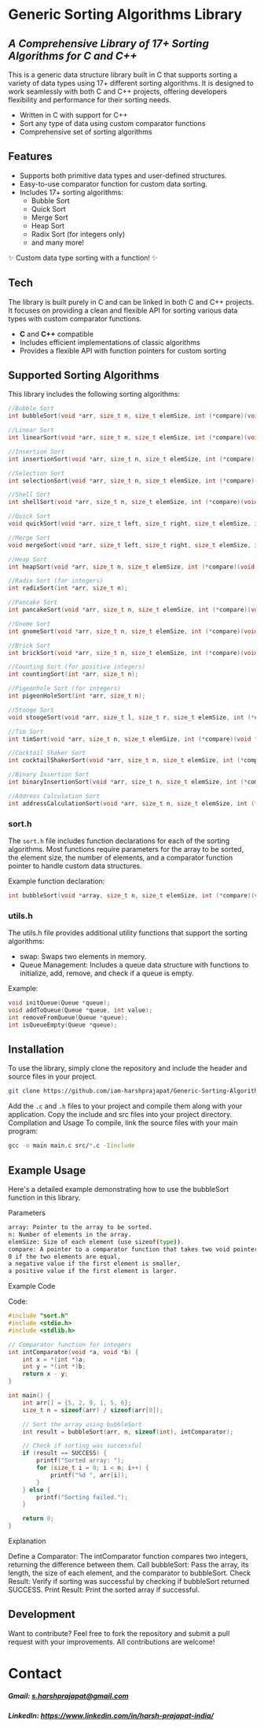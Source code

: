 # Generic Sorting Algorithms Library

## _A Comprehensive Library of 17+ Sorting Algorithms for C and C++_

This is a generic data structure library built in C that supports sorting a variety of data types using 17+ different sorting algorithms. It is designed to work seamlessly with both C and C++ projects, offering developers flexibility and performance for their sorting needs.

- Written in C with support for C++
- Sort any type of data using custom comparator functions
- Comprehensive set of sorting algorithms

## Features

- Supports both primitive data types and user-defined structures.
- Easy-to-use comparator function for custom data sorting.
- Includes 17+ sorting algorithms:
  - Bubble Sort
  - Quick Sort
  - Merge Sort
  - Heap Sort
  - Radix Sort (for integers only)
  - and many more!

✨ Custom data type sorting with a function! ✨

## Tech

The library is built purely in C and can be linked in both C and C++ projects. It focuses on providing a clean and flexible API for sorting various data types with custom comparator functions.

- **C** and **C++** compatible
- Includes efficient implementations of classic algorithms
- Provides a flexible API with function pointers for custom sorting

## Supported Sorting Algorithms

This library includes the following sorting algorithms:

```c
//Bubble Sort
int bubbleSort(void *arr, size_t n, size_t elemSize, int (*compare)(void *, void *));

//Linear Sort
int linearSort(void *arr, size_t n, size_t elemSize, int (*compare)(void *, void *));

//Insertion Sort
int insertionSort(void *arr, size_t n, size_t elemSize, int (*compare)(void *, void *));

//Selection Sort
int selectionSort(void *arr, size_t n, size_t elemSize, int (*compare)(void *, void *));

//Shell Sort
int shellSort(void *arr, size_t n, size_t elemSize, int (*compare)(void *, void *));

//Quick Sort
void quickSort(void *arr, size_t left, size_t right, size_t elemSize, int (*compare)(void *, void *));

//Merge Sort
void mergeSort(void *arr, size_t left, size_t right, size_t elemSize, int (*compare)(void *, void *));

//Heap Sort
int heapSort(void *arr, size_t n, size_t elemSize, int (*compare)(void *, void *));

//Radix Sort (for integers)
int radixSort(int *arr, size_t n);

//Pancake Sort
int pancakeSort(void *arr, size_t n, size_t elemSize, int (*compare)(void *, void *));

//Gnome Sort
int gnomeSort(void *arr, size_t n, size_t elemSize, int (*compare)(void *, void *));

//Brick Sort
int brickSort(void *arr, size_t n, size_t elemSize, int (*compare)(void *, void *));

//Counting Sort (for positive integers)
int countingSort(int *arr, size_t n);

//Pigeonhole Sort (for integers)
int pigeonHoleSort(int *arr, size_t n);

//Stooge Sort
void stoogeSort(void *arr, size_t l, size_t r, size_t elemSize, int (*compare)(void *, void *));

//Tim Sort
int timSort(void *arr, size_t n, size_t elemSize, int (*compare)(void *, void *));

//Cocktail Shaker Sort
int cocktailShakerSort(void *arr, size_t n, size_t elemSize, int (*compare)(void *, void *));

//Binary Insertion Sort
int binaryInsertionSort(void *arr, size_t n, size_t elemSize, int (*compare)(void *, void *));

//Address Calculation Sort
int addressCalculationSort(void *arr, size_t n, size_t elemSize, int (*compare)(void *, void *));
```

### sort.h

The `sort.h` file includes function declarations for each of the sorting algorithms. Most functions require parameters for the array to be sorted, the element size, the number of elements, and a comparator function pointer to handle custom data structures.

Example function declaration:

```c
int bubbleSort(void *array, size_t n, size_t elemSize, int (*compare)(void *, void *));

```

### utils.h

The utils.h file provides additional utility functions that support the sorting algorithms:

- swap: Swaps two elements in memory.
- Queue Management: Includes a queue data structure with functions to initialize, add, remove, and check if a queue is empty.

Example:

```c
void initQueue(Queue *queue);
void addToQueue(Queue *queue, int value);
int removeFromQueue(Queue *queue);
int isQueueEmpty(Queue *queue);
```

## Installation

To use the library, simply clone the repository and include the header and source files in your project.

```sh
git clone https://github.com/iam-harshprajapat/Generic-Sorting-Algorithm-library-in-C-CPP.git'
```

Add the `.c` and `.h` files to your project and compile them along with your application.
Copy the include and src files into your project directory.
Compilation and Usage
To compile, link the source files with your main program:

```sh
gcc -o main main.c src/*.c -Iinclude
```

## Example Usage

Here's a detailed example demonstrating how to use the bubbleSort function in this library.

Parameters

```sh
array: Pointer to the array to be sorted.
n: Number of elements in the array.
elemSize: Size of each element (use sizeof(type)).
compare: A pointer to a comparator function that takes two void pointers and returns:
0 if the two elements are equal,
a negative value if the first element is smaller,
a positive value if the first element is larger.
```

Example Code

Code:

```c
#include "sort.h"
#include <stdio.h>
#include <stdlib.h>

// Comparator function for integers
int intComparator(void *a, void *b) {
    int x = *(int *)a;
    int y = *(int *)b;
    return x - y;
}

int main() {
    int arr[] = {5, 2, 9, 1, 5, 6};
    size_t n = sizeof(arr) / sizeof(arr[0]);

    // Sort the array using bubbleSort
    int result = bubbleSort(arr, n, sizeof(int), intComparator);

    // Check if sorting was successful
    if (result == SUCCESS) {
        printf("Sorted array: ");
        for (size_t i = 0; i < n; i++) {
            printf("%d ", arr[i]);
        }
    } else {
        printf("Sorting failed.");
    }

    return 0;
}
```

Explanation

Define a Comparator: The intComparator function compares two integers, returning the difference between them.
Call bubbleSort: Pass the array, its length, the size of each element, and the comparator to bubbleSort.
Check Result: Verify if sorting was successful by checking if bubbleSort returned SUCCESS.
Print Result: Print the sorted array if successful.

## Development

Want to contribute? Feel free to fork the repository and submit a pull request with your improvements. All contributions are welcome!

# Contact

##### Gmail: s.harshprajapat@gmail.com

##### LinkedIn: https://www.linkedin.com/in/harsh-prajapat-india/

